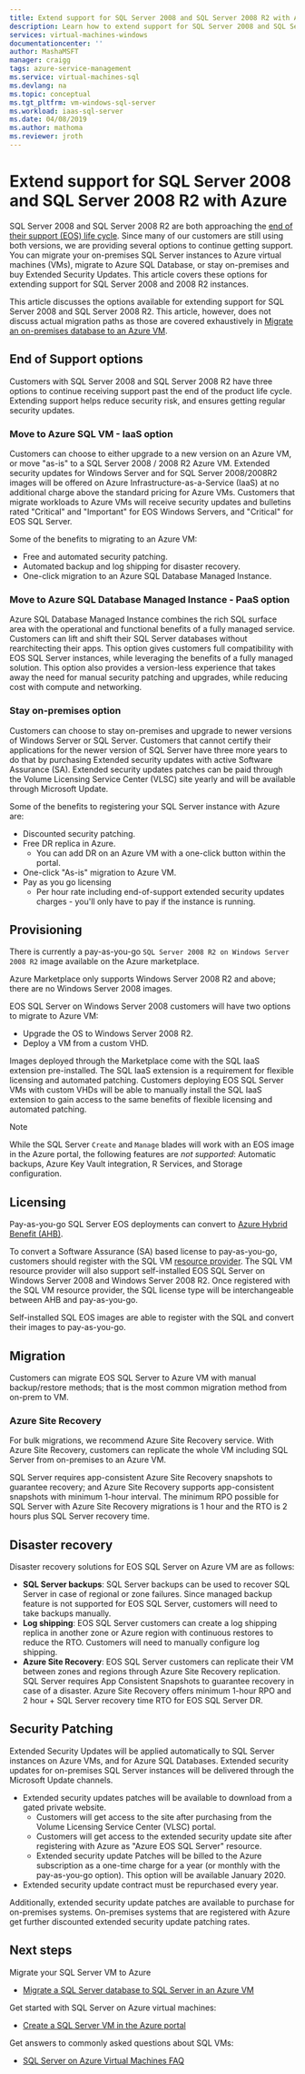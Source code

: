 ```yaml
---
title: Extend support for SQL Server 2008 and SQL Server 2008 R2 with Azure
description: Learn how to extend support for SQL Server 2008 and SQL Server 2008 R2 by migrating your SQL Server instance to Azure, or purchasing extended support to keep instances on-premises. 
services: virtual-machines-windows
documentationcenter: ''
author: MashaMSFT
manager: craigg
tags: azure-service-management
ms.service: virtual-machines-sql
ms.devlang: na
ms.topic: conceptual
ms.tgt_pltfrm: vm-windows-sql-server
ms.workload: iaas-sql-server
ms.date: 04/08/2019
ms.author: mathoma
ms.reviewer: jroth
---
```

# Extend support for SQL Server 2008 and SQL Server 2008 R2 with Azure

SQL Server 2008 and SQL Server 2008 R2 are both approaching the [end of their support (EOS) life cycle](/sql-server/sql-server-2008). Since many of our customers are still using both versions, we are providing several options to continue getting support.  You can migrate your on-premises SQL Server instances to Azure virtual machines (VMs), migrate to Azure SQL Database, or stay on-premises and buy Extended Security Updates. This article covers these options for extending support for SQL Server 2008 and 2008 R2 instances.  

This article discusses the options available for extending support for SQL Server 2008 and SQL Server 2008 R2. This article, however, does not discuss actual migration paths as those are covered exhaustively in [Migrate an on-premises database to an Azure VM](virtual-machines-windows-migrate-sql.md). 

## End of Support options
Customers with SQL Server 2008 and SQL Server 2008 R2  have three options to continue receiving support past the end of the product life cycle.  Extending support helps reduce security risk, and ensures getting regular security updates. 

### Move to Azure SQL VM - IaaS option
Customers can choose to either upgrade to a new version on an Azure VM, or move "as-is" to a SQL Server 2008 / 2008 R2 Azure VM. Extended security updates for Windows Server and for SQL Server 2008/2008R2 images will be offered on Azure Infrastructure-as-a-Service (IaaS) at no additional charge above the standard pricing for Azure VMs. Customers that migrate workloads to Azure VMs will receive security updates and bulletins rated "Critical" and "Important" for EOS Windows Servers, and "Critical" for EOS SQL Server. 

Some of the benefits to migrating to an Azure VM: 
- Free and automated security patching.
- Automated backup and log shipping for disaster recovery. 
- One-click migration to an Azure SQL Database Managed Instance. 

### Move to Azure SQL Database Managed Instance - PaaS option 
Azure SQL Database Managed Instance combines the rich SQL surface area with the operational and functional benefits of a fully managed service. Customers can lift and shift their SQL Server databases without rearchitecting their apps. This option gives customers full compatibility with EOS SQL Server instances, while leveraging the  benefits of a fully managed solution. This option also provides a version-less experience that takes away the need for manual security patching and upgrades, while reducing cost with compute and networking. 

### Stay on-premises option
Customers can choose to stay on-premises and upgrade to newer versions of Windows Server or SQL Server. Customers that cannot certify their applications for the newer version of SQL Server have three more years to do that by purchasing Extended security updates with active Software Assurance (SA).  Extended security updates patches can be paid through the Volume Licensing Service Center (VLSC) site yearly and will be available through Microsoft Update. 


Some of the benefits to registering your SQL Server instance with Azure are: 

- Discounted security patching. 
- Free DR replica in Azure. 
    - You can add DR on an Azure VM with a one-click button within the portal. 
- One-click "As-is" migration to Azure VM. 
- Pay as you go licensing
    - Per hour rate including end-of-support extended security updates charges - you'll only have to pay if the instance is running.



## Provisioning 
There is currently a pay-as-you-go `SQL Server 2008 R2 on Windows Server 2008 R2` image available on the Azure marketplace.

Azure Marketplace only supports Windows Server 2008 R2 and above; there are no Windows Server 2008 images.

EOS SQL Server on Windows Server 2008 customers will have two options to migrate to Azure VM:
- Upgrade the OS to Windows Server 2008 R2.
- Deploy a VM from a custom VHD.

Images deployed through the Marketplace come with the SQL IaaS extension pre-installed.  The SQL IaaS extension is a requirement for flexible licensing and automated patching. Customers deploying EOS SQL Server VMs with custom VHDs will be able to manually install the SQL IaaS extension to gain access to the same benefits of flexible licensing and automated patching.

  > [!NOTE]
  > While the SQL Server `Create` and `Manage` blades will work with an EOS image in the Azure portal, the following features are _not supported_: Automatic backups, Azure Key Vault integration, R Services, and Storage configuration.

## Licensing
Pay-as-you-go SQL Server EOS deployments can convert to [Azure Hybrid Benefit (AHB)](https://azure.microsoft.com/en-us/pricing/hybrid-benefit/).

To convert a Software Assurance (SA) based license to pay-as-you-go, customers should register with the SQL VM [resource provider](virtual-machines-windows-sql-ahb.md#register-sql-server-vm-with-sql-resource-provider). The SQL VM resource provider will also support self-installed EOS SQL Server on Windows Server 2008 and Windows Server 2008 R2. Once registered with the SQL VM resource provider, the SQL license type will be interchangeable between AHB and pay-as-you-go. 

Self-installed SQL EOS images are able to register with the SQL  and convert their images to pay-as-you-go.

## Migration
Customers can migrate EOS SQL Server to Azure VM with manual backup/restore methods; that is the most common migration method from on-prem to VM.

### Azure Site Recovery

For bulk migrations, we recommend Azure Site Recovery service. With Azure Site Recovery, customers can replicate the whole VM including SQL Server from on-premises to an Azure VM.

SQL Server requires app-consistent Azure Site Recovery snapshots to guarantee recovery; and Azure Site Recovery supports app-consistent snapshots with minimum 1-hour interval. The minimum RPO possible for SQL Server with Azure Site Recovery migrations is 1 hour and the RTO is 2 hours plus SQL Server recovery time.

## Disaster recovery 

Disaster recovery solutions for EOS SQL Server on Azure VM are as follows:

- **SQL Server backups**: SQL Server backups can be used to recover SQL Server in case of regional or zone failures. Since managed backup feature is not supported for EOS SQL Server, customers will need to take backups manually.
- **Log shipping**: EOS SQL Server customers can create a log shipping replica in another zone or Azure region with continuous restores to reduce the RTO. Customers will need to manually configure log shipping.
- **Azure Site Recovery**: EOS SQL Server customers can replicate their VM between zones and regions through Azure Site Recovery replication. SQL Server requires App Consistent Snapshots to guarantee recovery in case of a disaster. Azure Site Recovery offers minimum 1-hour RPO and 2 hour + SQL Server recovery time RTO for EOS SQL Server DR.

## Security Patching
Extended Security Updates will be applied automatically to SQL Server instances on Azure VMs, and for Azure SQL Databases. Extended security updates for on-premises SQL Server instances will be delivered through the Microsoft Update channels.  

-  Extended security updates patches will be available to download from a gated private website. 
    - Customers will get access to the  site after purchasing from the Volume Licensing Service Center (VLSC) portal.
    - Customers will get access to the extended security update site after registering with Azure as "Azure EOS SQL Server" resource.
    - Extended security update Patches will be billed to the Azure subscription as a one-time charge for a year (or monthly with the pay-as-you-go option). This option will be available January 2020. 
- Extended security update contract must be repurchased every year.  

Additionally, extended security update patches are available to purchase for on-premises systems. On-premises systems that are registered with Azure get further discounted extended security update patching rates. 


## Next steps

Migrate your SQL Server VM to Azure

* [Migrate a SQL Server database to SQL Server in an Azure VM](virtual-machines-windows-migrate-sql.md)

Get started with SQL Server on Azure virtual machines:

* [Create a SQL Server VM in the Azure portal](quickstart-sql-vm-create-portal.md)

Get answers to commonly asked questions about SQL VMs:

* [SQL Server on Azure Virtual Machines FAQ](virtual-machines-windows-sql-server-iaas-faq.md)
